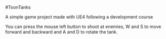 #ToonTanks

A simple game project made with UE4 following a development course

You can press the mouse left button to shoot at enemies, W and S to move forward and backward and A and D to rotate the tank.
